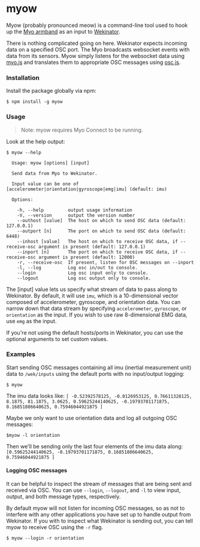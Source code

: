 # myow

Myow (probably pronounced meow) is a command-line tool used to hook up the [Myo armband](https://www.myo.com/) as an input to [Wekinator](http://www.wekinator.org/).

There is nothing complicated going on here. Wekinator expects incoming data on a specified OSC port. The Myo broadcasts websocket events with data from its sensors. Myow simply listens for the websocket data using [myo.js](https://github.com/thalmiclabs/myo.js) and translates them to appropriate OSC messages using [osc.js](https://github.com/colinbdclark/osc.js).

### Installation

Install the package globally via npm:

```
$ npm install -g myow
```

### Usage

>Note: myow requires Myo Connect to be running.

Look at the help output: 

```
$ myow --help

  Usage: myow [options] [input]

  Send data from Myo to Wekinator.

  Input value can be one of [accelerometer|orientation|gyroscope|emg|imu] (default: imu)

  Options:

    -h, --help         output usage information
    -V, --version      output the version number
    --outhost [value]  The host on which to send OSC data (default: 127.0.0.1)
    --outport [n]      The port on which to send OSC data (default: 6448)
    --inhost [value]   The host on which to receive OSC data, if --receive-osc argument is present (default: 127.0.0.1)
    --inport [n]       The port on which to receive OSC data, if --receive-osc argument is present (default: 12000)
    -r, --receive-osc  If present, listen for OSC messages on --inport
    -l, --log          Log osc in/out to console.
    --login            Log osc input only to console.
    --logout           Log osc output only to console.
```

The [input] value lets us specify what stream of data to pass along to Wekinator. By default, it will use `imu`, which is a 10-dimensional vector composed of accelerometer, gyroscope, and orientation data. You can narrow down that data stream by specifying `accelerometer`, `gyroscope`, or `orientation` as the input. If you wish to use raw 8-dimensional EMG data, use `emg` as the input.

If you're not using the default hosts/ports in Wekinator, you can use the optional arguments to set custom values.

### Examples

Start sending OSC messages containing all imu (inertial measurement unit) data to `/wek/inputs` using the default ports with no input/output logging:

```
$ myow
```

The imu data looks like: `[ -0.52392578125, -0.0126953125, 0.76611328125, 8.1875, 81.1875, 3.0625, 0.59625244140625, -0.19793701171875, 0.16851806640625, 0.75946044921875 ]`

Maybe we only want to use orientation data and log all outgoing OSC messages:

```
$myow -l orientation
```

Then we'll be sending only the last four elements of the imu data along: `[0.59625244140625, -0.19793701171875, 0.16851806640625, 0.75946044921875 ]`

#### Logging OSC messages

It can be helpful to inspect the stream of messages that are being sent and received via OSC. You can use `--login`, `--logout`, and `-l` to view input, output, and both message types, respectively.

By default myow will not listen for incoming OSC messages, so as not to interfere with any other applications you have set up to handle output from Wekinator. If you with to inspect what Wekinator is sending out, you can tell myow to receive OSC using the `-r` flag.

```
$ myow --login -r orientation
```


